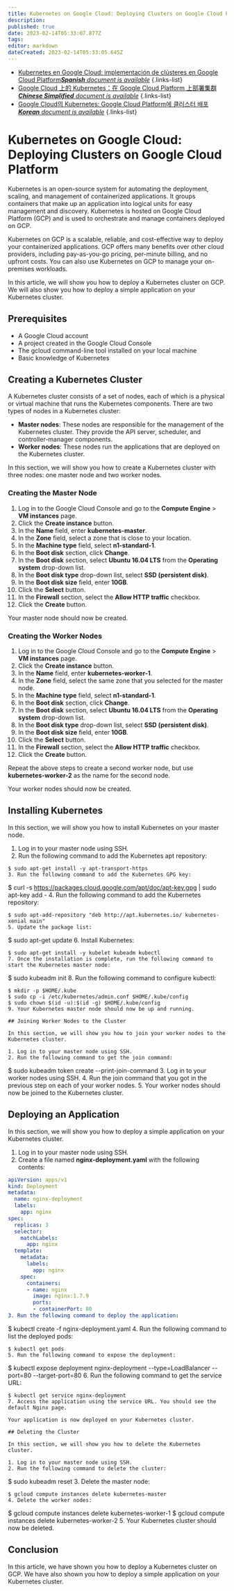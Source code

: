 ```yaml
---
title: Kubernetes on Google Cloud: Deploying Clusters on Google Cloud Platform
description: 
published: true
date: 2023-02-14T05:33:07.877Z
tags: 
editor: markdown
dateCreated: 2023-02-14T05:33:05.645Z
---
```


- [Kubernetes en Google Cloud: implementación de clústeres en Google Cloud Platform***Spanish** document is available*](/es/Knowledge-base/Kubernetes/kubernetes-on-google-cloud-deploying-clusters-on-google-cloud-platform)
{.links-list}
- [Google Cloud 上的 Kubernetes：在 Google Cloud Platform 上部署集群***Chinese Simplified** document is available*](/zh/Knowledge-base/Kubernetes/kubernetes-on-google-cloud-deploying-clusters-on-google-cloud-platform)
{.links-list}
- [Google Cloud의 Kubernetes: Google Cloud Platform에 클러스터 배포***Korean** document is available*](/ko/Knowledge-base/Kubernetes/kubernetes-on-google-cloud-deploying-clusters-on-google-cloud-platform)
{.links-list}


# Kubernetes on Google Cloud: Deploying Clusters on Google Cloud Platform

Kubernetes is an open-source system for automating the deployment, scaling, and management of containerized applications. It groups containers that make up an application into logical units for easy management and discovery. Kubernetes is hosted on Google Cloud Platform (GCP) and is used to orchestrate and manage containers deployed on GCP.

Kubernetes on GCP is a scalable, reliable, and cost-effective way to deploy your containerized applications. GCP offers many benefits over other cloud providers, including pay-as-you-go pricing, per-minute billing, and no upfront costs. You can also use Kubernetes on GCP to manage your on-premises workloads.

In this article, we will show you how to deploy a Kubernetes cluster on GCP. We will also show you how to deploy a simple application on your Kubernetes cluster.

## Prerequisites

- A Google Cloud account
- A project created in the Google Cloud Console
- The gcloud command-line tool installed on your local machine
- Basic knowledge of Kubernetes

## Creating a Kubernetes Cluster

A Kubernetes cluster consists of a set of nodes, each of which is a physical or virtual machine that runs the Kubernetes components. There are two types of nodes in a Kubernetes cluster:

- **Master nodes**: These nodes are responsible for the management of the Kubernetes cluster. They provide the API server, scheduler, and controller-manager components.
- **Worker nodes**: These nodes run the applications that are deployed on the Kubernetes cluster.

In this section, we will show you how to create a Kubernetes cluster with three nodes: one master node and two worker nodes.

### Creating the Master Node

1. Log in to the Google Cloud Console and go to the **Compute Engine** > **VM instances** page.
2. Click the **Create instance** button.
3. In the **Name** field, enter **kubernetes-master**.
4. In the **Zone** field, select a zone that is close to your location.
5. In the **Machine type** field, select **n1-standard-1**.
6. In the **Boot disk** section, click **Change**.
7. In the **Boot disk** section, select **Ubuntu 16.04 LTS** from the **Operating system** drop-down list.
8. In the **Boot disk type** drop-down list, select **SSD (persistent disk)**.
9. In the **Boot disk size** field, enter **10GB**.
10. Click the **Select** button.
11. In the **Firewall** section, select the **Allow HTTP traffic** checkbox.
12. Click the **Create** button.

Your master node should now be created.

### Creating the Worker Nodes

1. Log in to the Google Cloud Console and go to the **Compute Engine** > **VM instances** page.
2. Click the **Create instance** button.
3. In the **Name** field, enter **kubernetes-worker-1**.
4. In the **Zone** field, select the same zone that you selected for the master node.
5. In the **Machine type** field, select **n1-standard-1**.
6. In the **Boot disk** section, click **Change**.
7. In the **Boot disk** section, select **Ubuntu 16.04 LTS** from the **Operating system** drop-down list.
8. In the **Boot disk type** drop-down list, select **SSD (persistent disk)**.
9. In the **Boot disk size** field, enter **10GB**.
10. Click the **Select** button.
11. In the **Firewall** section, select the **Allow HTTP traffic** checkbox.
12. Click the **Create** button.

Repeat the above steps to create a second worker node, but use **kubernetes-worker-2** as the name for the second node.

Your worker nodes should now be created.

## Installing Kubernetes

In this section, we will show you how to install Kubernetes on your master node.

1. Log in to your master node using SSH.
2. Run the following command to add the Kubernetes apt repository:

```
$ sudo apt-get install -y apt-transport-https
3. Run the following command to add the Kubernetes GPG key:

```
$ curl -s https://packages.cloud.google.com/apt/doc/apt-key.gpg | sudo apt-key add -
4. Run the following command to add the Kubernetes repository:

```
$ sudo apt-add-repository "deb http://apt.kubernetes.io/ kubernetes-xenial main"
5. Update the package list:

```
$ sudo apt-get update
6. Install Kubernetes:

```
$ sudo apt-get install -y kubelet kubeadm kubectl
7. Once the installation is complete, run the following command to start the Kubernetes master node:

```
$ sudo kubeadm init
8. Run the following command to configure kubectl:

```
$ mkdir -p $HOME/.kube
$ sudo cp -i /etc/kubernetes/admin.conf $HOME/.kube/config
$ sudo chown $(id -u):$(id -g) $HOME/.kube/config
9. Your Kubernetes master node should now be up and running.

## Joining Worker Nodes to the Cluster

In this section, we will show you how to join your worker nodes to the Kubernetes cluster.

1. Log in to your master node using SSH.
2. Run the following command to get the join command:

```
$ sudo kubeadm token create --print-join-command
3. Log in to your worker nodes using SSH.
4. Run the join command that you got in the previous step on each of your worker nodes.
5. Your worker nodes should now be joined to the Kubernetes cluster.

## Deploying an Application

In this section, we will show you how to deploy a simple application on your Kubernetes cluster.

1. Log in to your master node using SSH.
2. Create a file named **nginx-deployment.yaml** with the following contents:

```yaml
apiVersion: apps/v1
kind: Deployment
metadata:
  name: nginx-deployment
  labels:
    app: nginx
spec:
  replicas: 3
  selector:
    matchLabels:
      app: nginx
  template:
    metadata:
      labels:
        app: nginx
    spec:
      containers:
      - name: nginx
        image: nginx:1.7.9
        ports:
        - containerPort: 80
3. Run the following command to deploy the application:

```
$ kubectl create -f nginx-deployment.yaml
4. Run the following command to list the deployed pods:

```
$ kubectl get pods
5. Run the following command to expose the deployment:

```
$ kubectl expose deployment nginx-deployment --type=LoadBalancer --port=80 --target-port=80
6. Run the following command to get the service URL:

```
$ kubectl get service nginx-deployment
7. Access the application using the service URL. You should see the default Nginx page.

Your application is now deployed on your Kubernetes cluster.

## Deleting the Cluster

In this section, we will show you how to delete the Kubernetes cluster.

1. Log in to your master node using SSH.
2. Run the following command to delete the cluster:

```
$ sudo kubeadm reset
3. Delete the master node:

```
$ gcloud compute instances delete kubernetes-master
4. Delete the worker nodes:

```
$ gcloud compute instances delete kubernetes-worker-1
$ gcloud compute instances delete kubernetes-worker-2
5. Your Kubernetes cluster should now be deleted.

## Conclusion

In this article, we have shown you how to deploy a Kubernetes cluster on GCP. We have also shown you how to deploy a simple application on your Kubernetes cluster.
